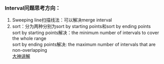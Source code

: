 ### Interval问题思考方向：
1. Sweeping line扫描线法：可以解决merge interval
2. sort：分为两种分别为sort by starting points和sort by ending points  
   sort by starting points解决：the minimum number of intervals to cover the whole range  
   sort by ending points解决: the maximum number of intervals that are non-overlapping  
   [大神讲解](https://www.youtube.com/watch?v=x6wREca18nw)